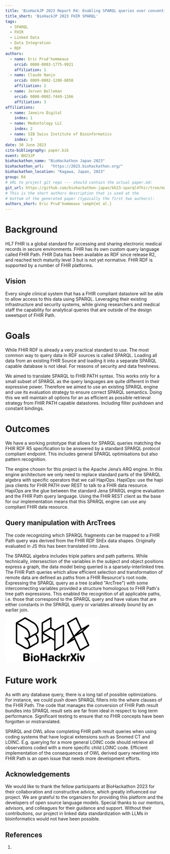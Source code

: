 ```yaml
---
title: 'BioHackJP 2023 Report R4: Enabling SPARQL queries over conventional medical records'
title_short: 'BioHackJP 2023 FHIR SPARQL'
tags:
  - SPARQL
  - FHIR
  - Linked Data
  - Data Integration
  - RDF
authors:
  - name: Eric Prud'hommeaux
    orcid: 0000-0003-1775-9921
    affiliation: 1
  - name: Claude Nanjo
    orcid: 0009-0002-1208-8858
    affiliation: 2
  - name: Jerven Bolleman
    orcid: 0000-0002-7449-1266
    affiliation: 3
affiliations:
  - name: Janeiro Digital
    index: 1
  - name: Medontology LLC
    index: 2
  - name: SIB Swiss Institute of Bioinformatics
    index: 3
date: 30 June 2023
cito-bibliography: paper.bib
event: BH23JP
biohackathon_name: "BioHackathon Japan 2023"
biohackathon_url:   "https://2023.biohackathon.org/"
biohackathon_location: "Kagawa, Japan, 2023"
group: R4
# URL to project git repo --- should contain the actual paper.md:
git_url: https://github.com/biohackathon-japan/bh23-sparql4fhir/tree/main/paper
# This is the short authors description that is used at the
# bottom of the generated paper (typically the first two authors):
authors_short: Eric Prud'hommeaux \emph{et al.}
---
```


# Background

HL7 FHIR is a global standard for accessing and sharing electronic medical records in secure environments. FHIR has its own custom query language called FHIR Path. FHIR Data has been available as RDF since release R2, and reached tech maturity level 3 but is not yet normative. FHIR RDF is supported by a number of FHIR platforms.

## Vision

Every single clinical system that has a FHIR compliant datastore will be able to allow access to this data using SPARQL. Leveraging their existing infrastructure and security systems, while giving researchers and medical staff the capability for analytical queries that are outside of the design sweetspot of FHIR Path. 

# Goals

While FHIR RDF is already a very practical standard to use. The most common way to query data in RDF sources is called SPARQL. Loading all data from an existing FHIR Source and loading it into a separate SPARQL capable database is not ideal. For reasons of security and data freshness.

We aimed to translate SPARQL to FHIR PATH syntax. This works only for a small subset of SPARQL as the query languages are quite different in their expressive power. Therefore we aimed to use an existing SPARQL engine and use its evaluation strategy to ensure correct SPARQL semantics. Doing this we will maintain all options for an as efficient as possible retrieval strategy from FHIR PATH capable datastores. Including filter pushdown and constant bindings.  

# Outcomes

We have a working prototype that allows for SPARQL queries matching the FHIR RDF R5 specification to be answered by a standard SPARQL protocol compliant endpoint. This includes general SPARQL optimisations but also pattern recognition. 

The engine chosen for this project is the Apache Jena’s ARQ engine. In this engine architecture we only need to replace standard parts of the SPARQL algebra with specific operators that we call HapiOps. HapiOps: use the hapi java clients for FHIR PATH over REST to talk to a FHIR data resource. HapiOps are the glue between the standard Jena SPARQL engine evaluation and the FHIR Path query language. Using the FHIR REST client as the base for our implementation means that this SPARQL engine can use any compliant FHIR data resource.

## Query manipulation with ArcTrees

The code recognizing which SPARQL fragments can be mapped to a FHIR Path query was derived from the FHIR RDF ShEx data shapes. Originally evaluated in JS this has been translated into Java.

The SPARQL algebra includes triple patters and path patterns. While technically, intersesction of the variables in the subject and object positions express a graph, the data model being queried is a sparsely-interlinked tree. The FHIR Path queries which allow efficient selection and transformation of remote data are defined as paths from a FHIR Resource's root node. Expressing the SPARQL query as a tree (called "ArcTree") with some interconnecting variables provided a structure homologous to FHIR Path's tree path expressions. This enabled the recognition of all applicable paths, i.e. those that correspond to the SPARQL query and have values that are either constants in the SPARQL query or variables already bound by an earlier join.

![Caption for BioHackrXiv logo figure](./biohackrxiv.png)

# Future work

As with any database query, there is a long tail of possible optimizations. For instance, we could push down SPARQL filters into the where clauses of the FHIR Path. The code that manages the conversion of FHIR Path result bundles into SPARQL result sets are far from ideal in respect to long term performance. Significant testing to ensure that no FHIR concepts have been forgotten or mistranslated. 

SPARQL and OWL allow completing FHIR path result queries when using coding systems that have logical extensions such as Snomed CT and LOINC. E.g. querying for a more general LOINC code should retrieve all observations coded with a more specific child LOINC code. Efficient implementation of the consequences of OWL derived query rewriting into FHIR Path is an open issue that needs more development efforts.

## Acknowledgements

We would like to thank the fellow participants at BioHackathon 2023 for their collaboration and constructive advice, which greatly influenced our project. We are grateful to the organizers for providing this platform and the developers of open source language models. Special thanks to our mentors, advisors, and colleagues for their guidance and support. Without their contributions, our project in linked data standardization with LLMs in bioinformatics would not have been possible.

## References

1.
